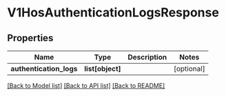 # V1HosAuthenticationLogsResponse

## Properties
Name | Type | Description | Notes
------------ | ------------- | ------------- | -------------
**authentication_logs** | **list[object]** |  | [optional] 

[[Back to Model list]](../README.md#documentation-for-models) [[Back to API list]](../README.md#documentation-for-api-endpoints) [[Back to README]](../README.md)

